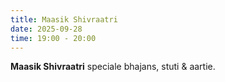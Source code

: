 ```yaml
---
title: Maasik Shivraatri
date: 2025-09-28
time: 19:00 - 20:00
---
```


**Maasik Shivraatri** speciale bhajans, stuti & aartie.
